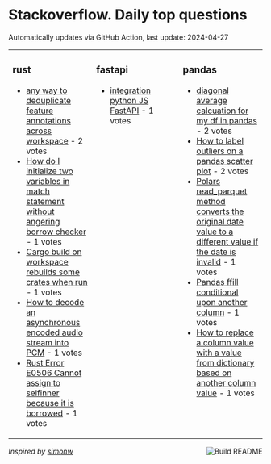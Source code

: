 # Stackoverflow. Daily top questions 

Automatically updates via GitHub Action, last update: <!-- date starts -->2024-04-27<!-- date ends -->


<table><tr><td valign="top" width="33%">

### rust
<!-- rust starts -->
* [any way to deduplicate feature annotations across workspace](https://stackoverflow.com/questions/78395847/any-way-to-deduplicate-feature-annotations-across-workspace) - 2 votes
* [How do I initialize two variables in match statement without angering borrow checker](https://stackoverflow.com/questions/78389061/how-do-i-initialize-two-variables-in-match-statement-without-angering-borrow-che) - 1 votes
* [Cargo build on workspace rebuilds some crates when run](https://stackoverflow.com/questions/78392507/cargo-build-on-workspace-rebuilds-some-crates-when-run) - 1 votes
* [How to decode an asynchronous encoded audio stream into PCM](https://stackoverflow.com/questions/78392044/how-to-decode-an-asynchronous-encoded-audio-stream-into-pcm) - 1 votes
* [Rust Error E0506 Cannot assign to selfinner because it is borrowed](https://stackoverflow.com/questions/78390462/rust-error-e0506-cannot-assign-to-self-inner-because-it-is-borrowed) - 1 votes
<!-- rust ends -->
</td><td valign="top" width="34%">


### fastapi
<!-- fastapi starts -->
* [integration python JS FastAPI](https://stackoverflow.com/questions/78395856/integration-python-js-fastapi) - 1 votes
<!-- fastapi ends -->
</td><td valign="top" width="34%">


### pandas
<!-- pandas starts -->
* [diagonal average calcuation for my df in pandas](https://stackoverflow.com/questions/78390891/diagonal-average-calcuation-for-my-df-in-pandas) - 2 votes
* [How to label outliers on a pandas scatter plot](https://stackoverflow.com/questions/78395892/how-to-label-outliers-on-a-pandas-scatter-plot) - 2 votes
* [Polars read_parquet method converts the original date value to a different value if the date is invalid](https://stackoverflow.com/questions/78387926/polars-read-parquet-method-converts-the-original-date-value-to-a-different-value) - 1 votes
* [Pandas ffill conditional upon another column](https://stackoverflow.com/questions/78395358/pandas-ffill-conditional-upon-another-column) - 1 votes
* [How to replace a column value with a value from dictionary based on another column value](https://stackoverflow.com/questions/78389170/how-to-replace-a-column-value-with-a-value-from-dictionary-based-on-another-colu) - 1 votes
<!-- pandas ends -->
</td></tr></table>

<a href="https://github.com/hp0404/hp0404/actions"><img src="https://github.com/hp0404/hp0404/workflows/Build%20README/badge.svg" align="right" alt="Build README"></a> <p>*Inspired by  [simonw](https://github.com/simonw/simonw)*</p>
